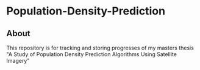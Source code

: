# Population-Density-Prediction

## About

This repository is for tracking and storing progresses of my masters thesis "A Study of Population Density Prediction Algorithms Using Satellite Imagery"